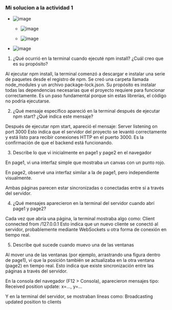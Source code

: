 ### Mi solucion a la actividad 1

- ![image](https://github.com/user-attachments/assets/148bf779-870e-4d6f-8603-3ae79a59c786)

  - ![image](https://github.com/user-attachments/assets/0db9cc4d-c846-43a5-b127-1ffc5ad4aad8)

  - ![image](https://github.com/user-attachments/assets/f90d1b76-5f28-4db6-abf6-f33302523bb1)

- ![image](https://github.com/user-attachments/assets/abda080b-4905-4154-82de-24ea697178d0)


1. ¿Qué ocurrió en la terminal cuando ejecuté npm install? ¿Cuál creo que es su propósito?

Al ejecutar npm install, la terminal comenzó a descargar e instalar una serie de paquetes desde el registro de npm. Se creó una carpeta llamada node_modules y un archivo package-lock.json. Su propósito es instalar todas las dependencias necesarias que el proyecto requiere para funcionar correctamente. Es un paso fundamental porque sin estas librerías, el código no podría ejecutarse.

2. ¿Qué mensaje específico apareció en la terminal después de ejecutar npm start? ¿Qué indica este mensaje?

Después de ejecutar npm start, apareció el mensaje:
Server listening on port 3000
Esto indica que el servidor del proyecto se levantó correctamente y está listo para recibir conexiones HTTP en el puerto 3000. Es la confirmación de que el backend está funcionando.

3. Describe lo que vi inicialmente en page1 y page2 en el navegador

En page1, vi una interfaz simple que mostraba un canvas con un punto rojo.

En page2, observé una interfaz similar a la de page1, pero independiente visualmente.


Ambas páginas parecen estar sincronizadas o conectadas entre sí a través del servidor.

4. ¿Qué mensajes aparecieron en la terminal del servidor cuando abrí page1 y page2?

Cada vez que abría una página, la terminal mostraba algo como:
Client connected from /127.0.0.1
Esto indica que un nuevo cliente se conectó al servidor, probablemente mediante WebSockets u otra forma de conexión en tiempo real.

5. Describe qué sucede cuando muevo una de las ventanas

Al mover una de las ventanas (por ejemplo, arrastrando una figura dentro de page1), vi que la posición también se actualizaba en la otra ventana (page2) en tiempo real. Esto indica que existe sincronización entre las páginas a través del servidor.

En la consola del navegador (F12 > Consola), aparecieron mensajes tipo:
Received position update: x=..., y=...

Y en la terminal del servidor, se mostraban líneas como:
Broadcasting updated position to clients

